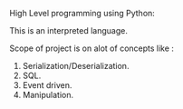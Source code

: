 High Level programming using Python:

This is an interpreted language.

Scope of project is on alot of concepts like :

1. Serialization/Deserialization.
2. SQL.
3. Event driven.
4. Manipulation.

